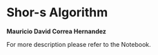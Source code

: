 # Shor-s Algorithm

**Mauricio David Correa Hernandez**

For more description please refer to the Notebook.
